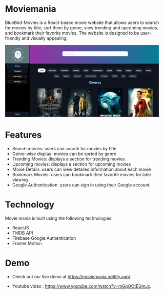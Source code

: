 # Moviemania
BlueBird-Movies is a React-based movie website that allows users to search for movies by title, sort them by genre, view trending and upcoming movies, and bookmark their favorite movies. The website is designed to be user-friendly and visually appealing.

[![background](./readme/bg.png)]()

# Features 

- Search movies: users can search for movies by title
- Genre-wise display: movies can be sorted by genre
- Trending Movies: displays a section for trending movies
- Upcoming movies: displays a section for upcoming movies
- Movie Details: users can view detailed information about each movie
- Bookmark Movies: users can bookmark their favorite movies for later viewing
- Google Authentication: users can sign in using their Google account

# Technology

Movie mania is built using the following technologies:

- ReactJS
- TMDB API
- Firebase Google Authentication
- Framer Motion

# Demo 

- Check out our live demo at https://moviemania.netlify.app/ 
 
- Youtube video : https://www.youtube.com/watch?v=mGqOOtEGmJc.
